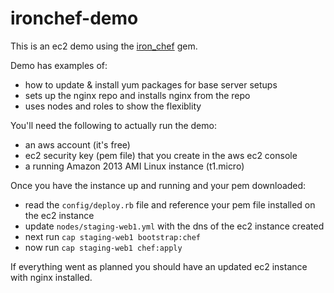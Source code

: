 # ironchef-demo

This is an ec2 demo using the [iron_chef](https://github.com/scottvrosenthal/iron_chef) gem.

Demo has examples of:

  - how to update & install yum packages for base server setups
  - sets up the nginx repo and installs nginx from the repo
  - uses nodes and roles to show the flexiblity

You'll need the following to actually run the demo:

  - an aws account (it's free)
  - ec2 security key (pem file) that you create in the aws ec2 console
  - a running Amazon 2013 AMI Linux instance (t1.micro)

Once you have the instance up and running and your pem downloaded:

  - read the `config/deploy.rb` file and reference your pem file installed on the ec2 instance
  - update `nodes/staging-web1.yml` with the dns of the ec2 instance created
  - next run `cap staging-web1 bootstrap:chef`
  - now run `cap staging-web1 chef:apply`

If everything went as planned you should have an updated ec2 instance with nginx installed.



